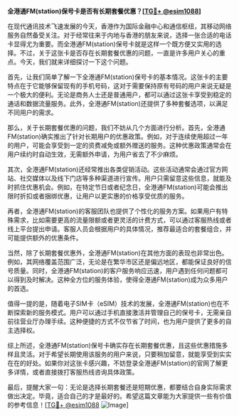 **全港通FM(station)保号卡是否有长期套餐优惠？[[TG💪+ @esim1088](https://t.me/s/esim1088)]**

在现代通讯技术飞速发展的今天，香港作为国际金融中心和通信枢纽，其移动网络服务自然备受关注。对于经常往来于内地与香港的朋友来说，选择一张合适的电话卡显得尤为重要。而全港通FM(station)保号卡就是这样一个既方便又实用的选择。不过，关于这张卡是否存在长期套餐优惠的问题，一直是许多用户关心的重点。今天，我们就来详细探讨一下这个问题。

首先，让我们简单了解一下全港通FM(station)保号卡的基本情况。这张卡的主要特点在于它能够保留现有的手机号码，这对于需要保持原有号码的用户来说无疑是一个极大的便利。无论是商务人士还是普通用户，都可以通过这张卡享受到稳定的通话和数据流量服务。此外，全港通FM(station)还提供了多种套餐选项，以满足不同用户的需求。

那么，关于长期套餐优惠的问题，我们不妨从几个方面进行分析。首先，全港通FM(station)确实推出了针对长期用户的优惠政策。例如，对于连续使用超过一年的用户，可能会享受到一定的资费减免或额外赠送的服务。这种优惠政策通常会在用户续约时自动生效，无需额外申请，为用户省去了不少麻烦。

其次，全港通FM(station)还经常推出各类促销活动。这些活动通常会通过官方网站、社交媒体以及线下门店等多种渠道进行宣传。用户只需留意这些信息，就能及时抓住优惠机会。例如，在特定节日或者纪念日，全港通FM(station)可能会推出限时折扣或者捆绑优惠，让用户以更实惠的价格享受优质的服务。

再者，全港通FM(station)的客服团队也提供了个性化的服务方案。如果用户有特殊需求，比如需要更高的流量限额或者更灵活的计费方式，可以通过客服热线或者线上平台提出申请。客服人员会根据用户的具体情况，推荐最适合的套餐组合，并可能提供额外的优惠条件。

当然，除了长期套餐优惠外，全港通FM(station)在其他方面的表现也非常出色。例如，其网络覆盖范围广泛，无论是在繁华市区还是偏远地区，都能保证良好的信号质量。同时，全港通FM(station)的客户服务响应迅速，用户遇到任何问题都可以得到及时解决。这种全方位的服务体验，使得全港通FM(station)成为众多用户的首选。

值得一提的是，随着电子SIM卡（eSIM）技术的发展，全港通FM(station)也在不断探索新的服务模式。用户可以通过手机直接激活并管理自己的保号卡，无需亲自前往营业厅办理手续。这种便捷的方式不仅节省了时间，也为用户提供了更多的自主选择权。

综上所述，全港通FM(station)保号卡确实存在长期套餐优惠，且这些优惠措施多样且灵活。对于希望长期使用该服务的用户来说，只要稍加留意，就能享受到实实在在的好处。如果你对这张卡感兴趣，不妨登录全港通FM(station)的官网了解更多详情，或者直接拨打客服热线咨询具体政策。

最后，提醒大家一句：无论是选择长期套餐还是短期优惠，都要结合自身实际需求做出决定。毕竟，适合自己的才是最好的。希望这篇文章能为大家提供一些有价值的参考信息！[[TG💪+ @esim1088](https://t.me/s/esim1088) ![Image](https://i.postimg.cc/4NQfJmqS/Snipaste-2025-05-13-00-14-12.png)]